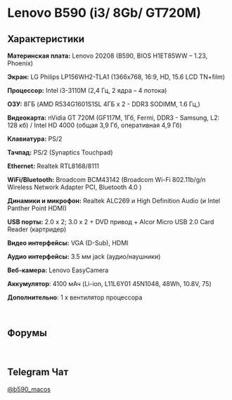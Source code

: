 Lenovo B590 (i3/ 8Gb/ GT720M)
=============================

Характеристики
--------------

**Материнская плата:** Lenovo 20208 (B590, BIOS H1ET85WW – 1.23, Phoenix)

**Экран:** LG Philips LP156WH2-TLA1 (1366x768, 16:9, HD, 15.6 LCD TN+film)

**Процессор:** Intel i3-3110M (2,4 Гц, 2 ядра – 4 потока)

**ОЗУ:** 8ГБ (AMD R534G1601S1SL 4ГБ x 2 - DDR3 SODIMM, 1.6 Гц,)

**Видеокарта:** nVidia GT 720M (GF117M, 1Гб, Fermi, DDR3 - Samsung, L2: 128 кб) / Intel HD 4000 (общая 3,9 Гб, оперативная 4,9 Гб)

**Клавиатура:** PS/2

**Тачпад:** PS/2 (Synaptics Touchpad)

**Ethernet:** Realtek RTL8168/8111

**WiFi/Bluetooth:** Broadcom BCM43142 (Broadcom Wi-Fi 802.11b/g/n Wireless Network Adapter PCI, Bluetooth 4.0 )

**Динамики и микрофон:** Realtek ALC269 и High Definition Audio (и Intel Panther Point HDMI)

**USB порты:** 2.0 x 2; 3.0 x 2 + DVD привод + Alcor Micro USB 2.0 Card Reader (картридер)

**Видео интерфейсы:** VGA (D-Sub), HDMI

**Аудио интерфейсы:** 3.5 мм jack (аудио/наушники)

**Веб-камера:** Lenovo EasyCamera

**Аккумулятор**: 4100 мАч (Li-ion, L11L6Y01 45N1048, 48Wh, 10.8V, 75)

**Дополнительно**: 1 x вентилятор процессора

 

Форумы
------

 

Telegram Чат
------------

[\@b590_macos](https://t.me/b590_macos)
